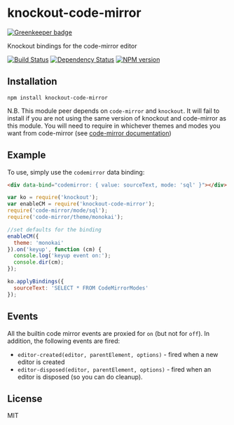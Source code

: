 # knockout-code-mirror

[![Greenkeeper badge](https://badges.greenkeeper.io/ForbesLindesay/knockout-code-mirror.svg)](https://greenkeeper.io/)

Knockout bindings for the code-mirror editor

[![Build Status](https://img.shields.io/travis/ForbesLindesay/knockout-code-mirror/master.svg)](https://travis-ci.org/ForbesLindesay/knockout-code-mirror)
[![Dependency Status](https://img.shields.io/david/ForbesLindesay/knockout-code-mirror.svg)](https://david-dm.org/ForbesLindesay/knockout-code-mirror)
[![NPM version](https://img.shields.io/npm/v/knockout-code-mirror.svg)](https://www.npmjs.com/package/knockout-code-mirror)

## Installation

    npm install knockout-code-mirror

N.B. This module peer depends on `code-mirror` and `knockout`.  It will fail to install if you are not using the same version of knockout and code-mirror as this module.  You will need to require in whichever themes and modes you want from code-mirror (see [code-mirror documentation](https://github.com/ForbesLindesay/code-mirror))

## Example

To use, simply use the `codemirror` data binding:

```html
<div data-bind="codemirror: { value: sourceText, mode: 'sql' }"></div>
```

```javascript
var ko = require('knockout');
var enableCM = require('knockout-code-mirror');
require('code-mirror/mode/sql');
require('code-mirror/theme/monokai');

//set defaults for the binding
enableCM({
  theme: 'monokai'
}).on('keyup', function (cm) {
  console.log('keyup event on:');
  console.dir(cm);
});

ko.applyBindings({
  sourceText: 'SELECT * FROM CodeMirrorModes'
});
```

## Events

All the builtin code mirror events are proxied for `on` (but not for `off`).  In addition, the following events are fired:

 - `editor-created(editor, parentElement, options)` - fired when a new editor is created
 - `editor-disposed(editor, parentElement, options)` - fired when an editor is disposed (so you can do cleanup).

## License

  MIT